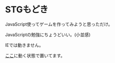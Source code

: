 # STGもどき
JavaScript使ってゲームを作ってみようと思っただけ。

JavaScriptの勉強にちょうどいい。(小並感)

IEでは動きません。

[ここ](https://gabuniku.github.io/stg_game/)に動く状態で置いてます。